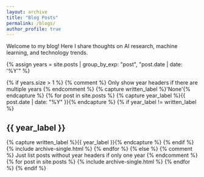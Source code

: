 ```yaml
---
layout: archive
title: "Blog Posts"
permalink: /blogs/
author_profile: true
---
```


Welcome to my blog! Here I share thoughts on AI research, machine learning, and technology trends.

{% assign years = site.posts | group_by_exp: "post", "post.date | date: '%Y'" %}

{% if years.size > 1 %}
  {% comment %} Only show year headers if there are multiple years {% endcomment %}
  {% capture written_label %}'None'{% endcapture %}
  {% for post in site.posts %}
    {% capture year_label %}{{ post.date | date: "%Y" }}{% endcapture %}
    {% if year_label != written_label %}
      <h2 id="{{ year_label | slugify }}" class="archive__subtitle">{{ year_label }}</h2>
      {% capture written_label %}{{ year_label }}{% endcapture %}
    {% endif %}
    {% include archive-single.html %}
  {% endfor %}
{% else %}
  {% comment %} Just list posts without year headers if only one year {% endcomment %}
  {% for post in site.posts %}
    {% include archive-single.html %}
  {% endfor %}
{% endif %}